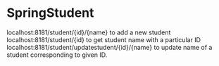 # SpringStudent
localhost:8181/student/{id}/{name} to add a new student  <br /> 
localhost:8181/student/{id} to get student name with a particular ID  <br /> 
localhost:8181/student/updatestudent/{id}/{name} to update name of a student corresponding to given ID.
